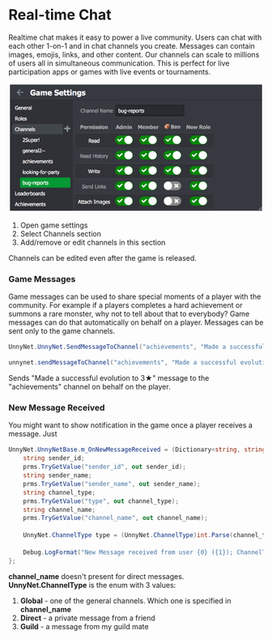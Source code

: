 # Real-time Chat

Realtime chat makes it easy to power a live community. Users can chat with each other 1-on-1 and in chat channels you create. Messages can contain images, emojis, links, and other content. Our channels can scale to millions of users all in simultaneous communication. This is perfect for live participation apps or games with live events or tournaments.

![Screenshot](../img/chat_1.jpg)

1.  Open game settings
2.  Select Channels section
3.  Add/remove or edit channels in this section

Channels can be edited even after the game is released.

### Game Messages
Game messages can be used to share special moments of a player with the community. For example if a players completes a hard achievement or summons a rare monster, why not to tell about that to everybody? Game messages can do that automatically on behalf on a player. Messages can be sent only to the game channels.
```csharp fct_label="Unity"
UnnyNet.UnnyNet.SendMessageToChannel("achievements", "Made a successful evolution to 3★");
```

```java fct_label="Java"
unnynet.sendMessageToChannel("achievements", "Made a successful evolution to 3★");
```

Sends "Made a successful evolution to 3★" message to the "achievements" channel on behalf on the player.

### New Message Received
You might want to show notification in the game once a player receives a message. Just 

```csharp fct_label="Unity"
UnnyNet.UnnyNetBase.m_OnNewMessageReceived = (Dictionary<string, string> prms) => {
    string sender_id;
    prms.TryGetValue("sender_id", out sender_id);
    string sender_name;
    prms.TryGetValue("sender_name", out sender_name);
    string channel_type;
    prms.TryGetValue("type", out channel_type);
    string channel_name;
    prms.TryGetValue("channel_name", out channel_name);

    UnnyNet.ChannelType type = (UnnyNet.ChannelType)int.Parse(channel_type);

    Debug.LogFormat("New Message received from user {0} ({1}); ChannelType = {2}", sender_name, sender_id, type);
};
```

**channel_name** doesn't present for direct messages.
**UnnyNet.ChannelType** is the enum with 3 values:
1.  **Global** - one of the general channels. Which one is specified in **channel_name**
2.  **Direct** - a private message from a friend
3.  **Guild** - a message from my guild mate 
